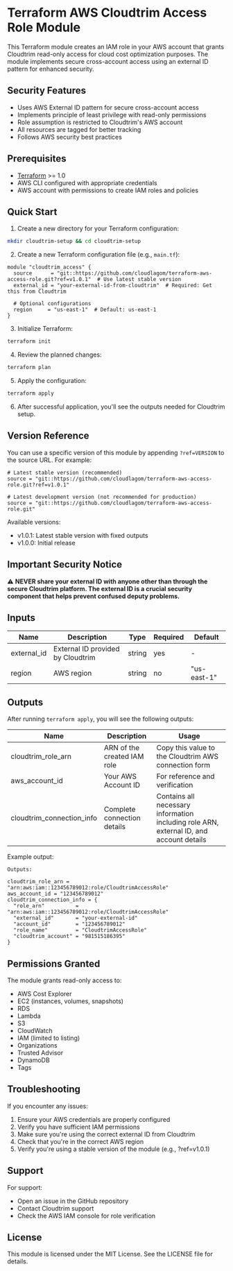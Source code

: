# Terraform AWS Cloudtrim Access Role Module

This Terraform module creates an IAM role in your AWS account that grants Cloudtrim read-only access for cloud cost optimization purposes. The module implements secure cross-account access using an external ID pattern for enhanced security.

## Security Features

- Uses AWS External ID pattern for secure cross-account access
- Implements principle of least privilege with read-only permissions
- Role assumption is restricted to Cloudtrim's AWS account
- All resources are tagged for better tracking
- Follows AWS security best practices

## Prerequisites

- [Terraform](https://www.terraform.io/downloads.html) >= 1.0
- AWS CLI configured with appropriate credentials
- AWS account with permissions to create IAM roles and policies

## Quick Start

1. Create a new directory for your Terraform configuration:
```bash
mkdir cloudtrim-setup && cd cloudtrim-setup
```

2. Create a new Terraform configuration file (e.g., `main.tf`):
```hcl
module "cloudtrim_access" {
  source      = "git::https://github.com/cloudlagom/terraform-aws-access-role.git?ref=v1.0.1"  # Use latest stable version
  external_id = "your-external-id-from-cloudtrim"  # Required: Get this from Cloudtrim
  
  # Optional configurations
  region     = "us-east-1"  # Default: us-east-1
}
```

3. Initialize Terraform:
```bash
terraform init
```

4. Review the planned changes:
```bash
terraform plan
```

5. Apply the configuration:
```bash
terraform apply
```

6. After successful application, you'll see the outputs needed for Cloudtrim setup.

## Version Reference

You can use a specific version of this module by appending `?ref=VERSION` to the source URL. For example:

```hcl
# Latest stable version (recommended)
source = "git::https://github.com/cloudlagom/terraform-aws-access-role.git?ref=v1.0.1"

# Latest development version (not recommended for production)
source = "git::https://github.com/cloudlagom/terraform-aws-access-role.git"
```

Available versions:
- v1.0.1: Latest stable version with fixed outputs
- v1.0.0: Initial release

## Important Security Notice

⚠️ **NEVER share your external ID with anyone other than through the secure Cloudtrim platform. The external ID is a crucial security component that helps prevent confused deputy problems.**

## Inputs

| Name | Description | Type | Required | Default |
|------|-------------|------|----------|---------|
| external_id | External ID provided by Cloudtrim | string | yes | - |
| region | AWS region | string | no | "us-east-1" |

## Outputs

After running `terraform apply`, you will see the following outputs:

| Name | Description | Usage |
|------|-------------|-------|
| cloudtrim_role_arn | ARN of the created IAM role | Copy this value to the Cloudtrim AWS connection form |
| aws_account_id | Your AWS Account ID | For reference and verification |
| cloudtrim_connection_info | Complete connection details | Contains all necessary information including role ARN, external ID, and account details |

Example output:
```hcl
Outputs:

cloudtrim_role_arn = "arn:aws:iam::123456789012:role/CloudtrimAccessRole"
aws_account_id = "123456789012"
cloudtrim_connection_info = {
  "role_arn"          = "arn:aws:iam::123456789012:role/CloudtrimAccessRole"
  "external_id"       = "your-external-id"
  "account_id"        = "123456789012"
  "role_name"         = "CloudtrimAccessRole"
  "cloudtrim_account" = "981515186395"
}
```

## Permissions Granted

The module grants read-only access to:
- AWS Cost Explorer
- EC2 (instances, volumes, snapshots)
- RDS
- Lambda
- S3
- CloudWatch
- IAM (limited to listing)
- Organizations
- Trusted Advisor
- DynamoDB
- Tags

## Troubleshooting

If you encounter any issues:

1. Ensure your AWS credentials are properly configured
2. Verify you have sufficient IAM permissions
3. Make sure you're using the correct external ID from Cloudtrim
4. Check that you're in the correct AWS region
5. Verify you're using a stable version of the module (e.g., ?ref=v1.0.1)

## Support

For support:
- Open an issue in the GitHub repository
- Contact Cloudtrim support
- Check the AWS IAM console for role verification

## License

This module is licensed under the MIT License. See the LICENSE file for details.
